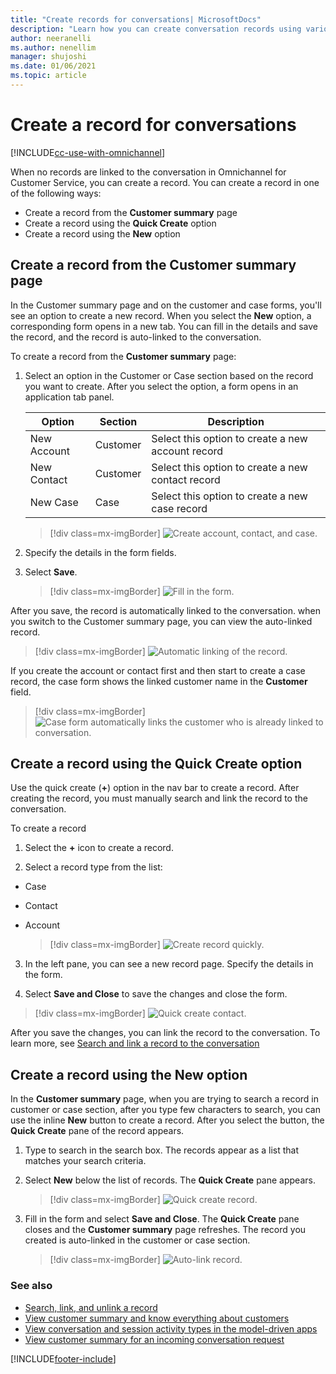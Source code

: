 ```yaml
---
title: "Create records for conversations| MicrosoftDocs"
description: "Learn how you can create conversation records using various methods in Omnichannel for Customer Service."
author: neeranelli
ms.author: nenellim
manager: shujoshi
ms.date: 01/06/2021
ms.topic: article
---
```


# Create a record for conversations

[!INCLUDE[cc-use-with-omnichannel](../includes/cc-use-with-omnichannel.md)]

When no records are linked to the conversation in Omnichannel for Customer Service, you can create a record. You can create a record in one of the following ways:

- Create a record from the **Customer summary** page
- Create a record using the **Quick Create** option
- Create a record using the **New** option

## Create a record from the Customer summary page

In the Customer summary page and on the customer and case forms, you'll see an option to create a new record. When you select the **New** option, a corresponding form opens in a new tab. You can fill in the details and save the record, and the record is auto-linked to the conversation.

To create a record from the **Customer summary** page:

1. Select an option in the Customer or Case section based on the record you want to create. After you select the option, a form opens in an application tab panel.
    
    | Option | Section | Description |
    |---------------------|------------------------|------------------------------------------------|
    | New Account | Customer | Select this option to create a new account record |
    | New Contact | Customer | Select this option to create a new contact record |
    | New Case | Case | Select this option to create a new case record |

    > [!div class=mx-imgBorder]
    > ![Create account, contact, and case.](media/customer-summary-create-record.PNG "Create account, contact, and case")


2. Specify the details in the form fields.

3. Select **Save**.

    > [!div class=mx-imgBorder]
    > ![Fill in the form.](media/customer-summary-create-new-contact.PNG "Fill in the form")

After you save, the record is automatically linked to the conversation. when you switch to the Customer summary page, you can view the auto-linked record.

   > [!div class=mx-imgBorder]
   > ![Automatic linking of the record.](media/customer-summary-customer-card-linked.PNG "Automatic linking of the record")

If you create the account or contact first and then start to create a case record, the case form shows the linked customer name in the **Customer** field.

   > [!div class=mx-imgBorder]
   > ![Case form automatically links the customer who is already linked to conversation.](media/customer-summary-create-case-customer-linked.png "Case forms shows the customer")

## Create a record using the Quick Create option

Use the quick create (**+**) option in the nav bar to create a record. After creating the record, you must manually search and link the record to the conversation.

To create a record

1.  Select the **+** icon to create a record.

2.  Select a record type from the list: <br>
 - Case
 - Contact
 - Account

   > [!div class=mx-imgBorder]
   > ![Create record quickly.](media/oc-oceh-create-quick-create.png "Create record quickly")

3. In the left pane, you can see a new record page. Specify the details in the form.

4. Select **Save and Close** to save the changes and close the form.


 > [!div class=mx-imgBorder]
 > ![Quick create contact.](media/oc-oceh-quick-create-contact.png "Quick create contact")

After you save the changes, you can link the record to the conversation. To learn more, see [Search and link a record to the conversation](oc-search-link-unlink-record.md#search-for-records-by-using-the-inline-search-option) 

## Create a record using the New option

In the **Customer summary** page, when you are trying to search a record in customer or case section, after you type few characters to search, you can use the inline **New** button to create a record. After you select the button, the **Quick Create** pane of the record appears.

1. Type to search in the search box. The records appear as a list that matches your search criteria.

2. Select **New** below the list of records. The **Quick Create** pane appears.

    > [!div class=mx-imgBorder]
    > ![Quick create record.](media/customer-summary-search-section-create-case.png "Quick create record")

3. Fill in the form and select **Save and Close**. The **Quick Create** pane closes and the **Customer summary** page refreshes. The record you created is auto-linked in the customer or case section.

    > [!div class=mx-imgBorder]
    > ![Auto-link record.](media/customer-summary-search-section-auto-link-case.png "Auto-link record")

### See also

- [Search, link, and unlink a record](oc-search-link-unlink-record.md)  
- [View customer summary and know everything about customers](oc-customer-summary.md)  
- [View conversation and session activity types in the model-driven apps](oc-view-activity-types.md)  
- [View customer summary for an incoming conversation request](oc-view-customer-summary-incoming-conversation-request.md)  


[!INCLUDE[footer-include](../includes/footer-banner.md)]
